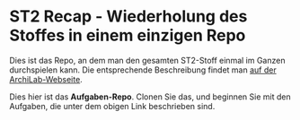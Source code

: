 # ST2 Recap - Wiederholung des Stoffes in einem einzigen Repo

Dies ist das Repo, an dem man den gesamten ST2-Stoff einmal im Ganzen durchspielen kann. Die entsprechende
Beschreibung findet man [auf der ArchiLab-Webseite](https://www.archi-lab.io/exercises/st2/st2Recap.html).

Dies hier ist das **Aufgaben-Repo**. Clonen Sie das, und beginnen Sie mit den Aufgaben, die unter dem obigen
Link beschrieben sind. 

